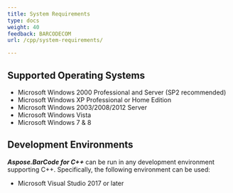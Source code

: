 ```yaml
---
title: System Requirements
type: docs
weight: 40
feedback: BARCODECOM
url: /cpp/system-requirements/

---
```


## **Supported Operating Systems**
- Microsoft Windows 2000 Professional and Server (SP2 recommended)
- Microsoft Windows XP Professional or Home Edition
- Microsoft Windows 2003/2008/2012 Server
- Microsoft Windows Vista
- Microsoft Windows 7 & 8


##  **Development Environments** 
***Aspose.BarCode for C++*** can be run in any development environment supporting C++. Specifically, the following environment can be used:

- Microsoft Visual Studio 2017 or later